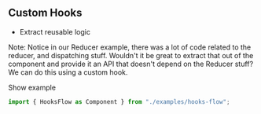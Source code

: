 ## Custom Hooks

* Extract reusable logic

Note:
Notice in our Reducer example, there was a lot of code related to the reducer, and dispatching stuff. Wouldn't it be great to extract that out of the component and provide it an API that doesn't depend on the Reducer stuff? We can do this using a custom hook.

Show example

```js
import { HooksFlow as Component } from "./examples/hooks-flow";
```